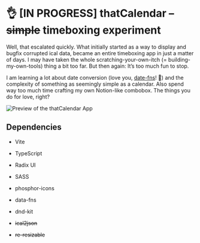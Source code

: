 # 👌 [IN PROGRESS] thatCalendar – ~~simple~~ timeboxing experiment

Well, that escalated quickly. What initially started as a way to display and bugfix corrupted ical data, became an entire timeboxing app in just a matter of days. I may have taken the whole scratching-your-own-itch (= building-my-own-tools) thing a bit too far. But then again: It’s too much fun to stop.

I am learning a lot about date conversion (love you, [date-fns](https://github.com/date-fns/)! 💜) and the complexity of something as seemingly simple as a calendar. Also spend way too much time crafting my own Notion-like combobox. The things you do for love, right?

![Preview of the thatCalendar App](https://repository-images.githubusercontent.com/980867376/2efc107d-63bf-41c4-a5a3-6c92abe2abd4)

## Dependencies

- Vite
- TypeScript
- Radix UI
- SASS
- phosphor-icons

- data-fns
- dnd-kit
- ~~ical2json~~
- ~~re-resizable~~
